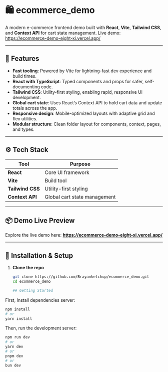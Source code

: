 # 🛍 ecommerce_demo

A modern e-commerce frontend demo built with **React**, **Vite**, **Tailwind CSS**, and **Context API** for cart state management. Live demo: https://ecommerce-demo-eight-xi.vercel.app/  

---

## 🌟 Features

- **Fast tooling**: Powered by Vite for lightning-fast dev experience and build times.
- **React with TypeScript**: Typed components and props for safer, self-documenting code.
- **Tailwind CSS**: Utility-first styling, enabling rapid, responsive UI development.
- **Global cart state**: Uses React’s Context API to hold cart data and update totals across the app.
- **Responsive design**: Mobile-optimized layouts with adaptive grid and flex utilities.
- **Modular structure**: Clean folder layout for components, context, pages, and types.

---

## ⚙️ Tech Stack

| Tool | Purpose |
|------|---------|
| **React** | Core UI framework |
| **Vite** | Build tool |
| **Tailwind CSS** | Utility-first styling |
| **Context API** | Global cart state management |

---

## 📦 Demo Live Preview

Explore the live demo here:
**https://ecommerce-demo-eight-xi.vercel.app/**

---

## 🧰 Installation & Setup

1. **Clone the repo**  
   ```bash
   git clone https://github.com/Brayanketchup/ecommerce_demo.git
   cd ecommerce_demo

   ## Getting Started

First, Install dependencies server:

```bash
npm install
# or
yarn install
```
Then, run the development server:

```bash
npm run dev
# or
yarn dev
# or
pnpm dev
# or
bun dev
```
